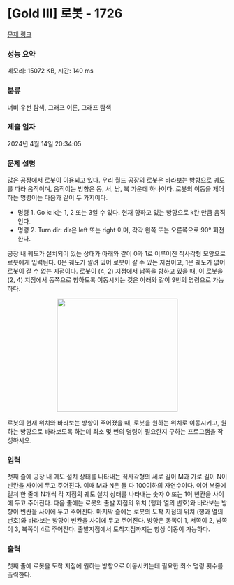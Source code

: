 # [Gold III] 로봇 - 1726 

[문제 링크](https://www.acmicpc.net/problem/1726) 

### 성능 요약

메모리: 15072 KB, 시간: 140 ms

### 분류

너비 우선 탐색, 그래프 이론, 그래프 탐색

### 제출 일자

2024년 4월 14일 20:34:05

### 문제 설명

<p>많은 공장에서 로봇이 이용되고 있다. 우리 월드 공장의 로봇은 바라보는 방향으로 궤도를 따라 움직이며, 움직이는 방향은 동, 서, 남, 북 가운데 하나이다. 로봇의 이동을 제어하는 명령어는 다음과 같이 두 가지이다.</p>

<ul>
	<li>명령 1. Go k: k는 1, 2 또는 3일 수 있다. 현재 향하고 있는 방향으로 k칸 만큼 움직인다.</li>
	<li>명령 2. Turn dir: dir은 left 또는 right 이며, 각각 왼쪽 또는 오른쪽으로 90° 회전한다.</li>
</ul>

<p>공장 내 궤도가 설치되어 있는 상태가 아래와 같이 0과 1로 이루어진 직사각형 모양으로 로봇에게 입력된다. 0은 궤도가 깔려 있어 로봇이 갈 수 있는 지점이고, 1은 궤도가 없어 로봇이 갈 수 없는 지점이다. 로봇이 (4, 2) 지점에서 남쪽을 향하고 있을 때,  이 로봇을 (2, 4) 지점에서 동쪽으로 향하도록 이동시키는 것은 아래와 같이 9번의 명령으로 가능하다.</p>

<p style="text-align: center;"><img alt="" src="https://upload.acmicpc.net/6d410e6d-cced-4f83-b9b8-75404e77b2b9/-/preview/" style="width: 276px; height: 259px;"></p>

<p>로봇의 현재 위치와 바라보는 방향이 주어졌을 때, 로봇을 원하는 위치로 이동시키고, 원하는 방향으로 바라보도록 하는데 최소 몇 번의 명령이 필요한지 구하는 프로그램을 작성하시오.</p>

### 입력 

 <p>첫째 줄에 공장 내 궤도 설치 상태를 나타내는 직사각형의 세로 길이 M과 가로 길이 N이 빈칸을 사이에 두고 주어진다. 이때 M과 N은 둘 다 100이하의 자연수이다. 이어 M줄에 걸쳐 한 줄에 N개씩 각 지점의 궤도 설치 상태를 나타내는 숫자 0 또는 1이 빈칸을 사이에 두고 주어진다. 다음 줄에는 로봇의 출발 지점의 위치 (행과 열의 번호)와 바라보는 방향이 빈칸을 사이에 두고 주어진다. 마지막 줄에는 로봇의 도착 지점의 위치 (행과 열의 번호)와 바라보는 방향이 빈칸을 사이에 두고 주어진다. 방향은 동쪽이 1, 서쪽이 2, 남쪽이 3, 북쪽이 4로 주어진다. 출발지점에서 도착지점까지는 항상 이동이 가능하다.</p>

### 출력 

 <p>첫째 줄에 로봇을 도착 지점에 원하는 방향으로 이동시키는데 필요한 최소 명령 횟수를 출력한다.</p>

